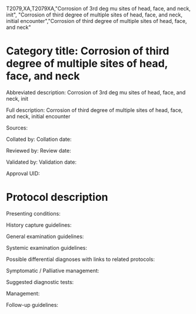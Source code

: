 T2079,XA,T2079XA,"Corrosion of 3rd deg mu sites of head, face, and neck, init", "Corrosion of third degree of multiple sites of head, face, and neck, initial encounter","Corrosion of third degree of multiple sites of head, face, and neck"
# Category title: Corrosion of third degree of multiple sites of head, face, and neck

Abbreviated description: Corrosion of 3rd deg mu sites of head, face, and neck, init

Full description: Corrosion of third degree of multiple sites of head, face, and neck, initial encounter

Sources:

Collated by:
Collation date:

Reviewed by:
Review date:

Validated by:
Validation date:

Approval UID:

# Protocol description

Presenting conditions:

History capture guidelines:

General examination guidelines:

Systemic examination guidelines:

Possible differential diagnoses with links to related protocols:

Symptomatic / Palliative management:

Suggested diagnostic tests:

Management:

Follow-up guidelines:

